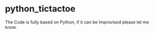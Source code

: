 # python_tictactoe

The Code is fully based on Python, if it can be Improvised please let me know. 
